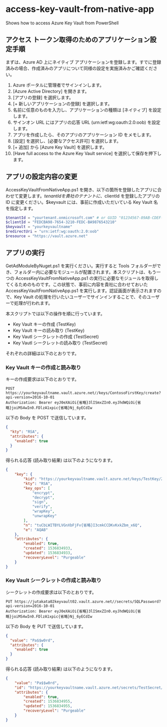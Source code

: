# access-key-vault-from-native-app

Shows how to access Azure Key Vault from PowerShell

## アクセス トークン取得のためのアプリケーション設定手順

まずは、Azure AD 上にネイティブ アプリケーションを登録します。すでに登録済みの場合、作成済みのアプリについて同様の設定を実施済みかご確認ください。

1. Azure ポータルに管理者でサインインします。
2. [Azure Active Directory] を開きます。
3. [アプリの登録] を選択します。
4. [+ 新しいアプリケーションの登録] を選択します。
5. 名前に任意のものを入力し、アプリケーションの種類は [ネイティブ] を設定します。
6. サインオン URL にはアプリの応答 URL (urn:ietf:wg:oauth:2.0:oob) を設定します。
7. アプリを作成したら、そのアプリのアプリケーション ID をメモします。
8. [設定] を選択し、[必要なアクセス許可] を選択します。
9. [+ 追加] から [Azure Key Vault] を選択します。
10. [Have full access to the Azure Key Vault service] を選択して保存を押下します。

## アプリの設定内容の変更

AccessKeyVaultFromNativeApp.ps1 を開き、以下の箇所を登録したアプリに合わせて変更します。$tenantId を貴社のテナントに、$clientId を登録したアプリの ID に変更ください。$keyvault には、事前に作成いただいている Key Vault 名を指定します。

```powershell
$tenantId = "yourtenant.onmicrosoft.com" # or GUID "01234567-89AB-CDEF-0123-456789ABCDEF"
$clientId = "FEDCBA98-7654-3210-FEDC-BA9876543210"
$keyvault = "yourkeyvaultname"
$redirectUri = "urn:ietf:wg:oauth:2.0:oob"
$resource = "https://vault.azure.net" 
```

## アプリの実行

GetAdModuleByNuget.ps1 を実行ください。実行すると Tools フォルダーができ、フォルダー内に必要なモジュールが配置されます。本スクリプトは、もう一つの AccessKeyVaultFromNativeApp.ps1 の実行に必要なモジュールを取得してくるためのものです。この状態で、事前に内容を貴社に合わせておいた AccessKeyVaultFromNativeApp.ps1 を実行します。認証画面が表示されますので、Key Vault の処理を行いたいユーザーでサインインすることで、そのユーザーで処理が行われます。

本スクリプトでは以下の操作を順に行っています。

- Key Vault キーの作成 (TestKey)
- Key Vault キーの読み取り (TestKey)
- Key Vautl シークレットの作成 (TestSecret)
- Key Vautl シークレットの読み取り (TestSecret)

それぞれの詳細は以下のとおりです。

### Key Vault キーの作成と読み取り

キーの作成要求は以下のとおりです。

```
POST https://yourkeyvaultname.vault.azure.net//keys/ContosoFirstKey/create?api-version=2016-10-01
Authorization: Bearer eyJ0eXAiOi{省略}3lISmxZIn0.eyJhdWQiOi{省略}joiMS4wIn0.FDlzA1xpic{省略}Nj_6yECdIw
```

以下の Body を POST で送信しています。

```json
{
  "kty": "RSA",
  "attributes": {
    "enabled": true
  }
}
```

得られる応答 (読み取り結果) は以下のようになります。

```json
{
    "key": {
        "kid": "https://yourkeyvaultname.vault.azure.net/keys/TestKey/25f66f574aa64bc5829139082e3ace63",
        "kty": "RSA",
        "key_ops": [
            "encrypt",
            "decrypt",
            "sign",
            "verify",
            "wrapKey",
            "unwrapKey"
        ],
        "n": "tuCbLWITBYLVGnXbFjFv{省略}I3cmkCCDKvKxkZbm_x6Q",
        "e": "AQAB"
    },
    "attributes": {
        "enabled": true,
        "created": 1536834933,
        "updated": 1536834933,
        "recoveryLevel": "Purgeable"
    }
}
```

### Key Vault シークレットの作成と読み取り

シークレットの作成要求は以下のとおりです。

```
PUT https://jutakata02keyvault02.vault.azure.net//secrets/SQLPassword?api-version=2016-10-01 
Authorization: Bearer eyJ0eXAiOi{省略}3lISmxZIn0.eyJhdWQiOi{省略}joiMS4wIn0.FDlzA1xpic{省略}Nj_6yECdIw
```

以下の Body を PUT で送信しています。

```json
{
  "value": "Pa$$w0rd",
  "attributes": {
    "enabled": true
  }
}
```

得られる応答 (読み取り結果) は以下のようになります。

```json
{
    "value": "Pa$$w0rd",
    "id": "https://yourkeyvaultname.vault.azure.net/secrets/TestSecret/886048f39c0d48c59bf66b25a4a0305c",
    "attributes": {
        "enabled": true,
        "created": 1536834955,
        "updated": 1536834955,
        "recoveryLevel": "Purgeable"
    }
}
```
